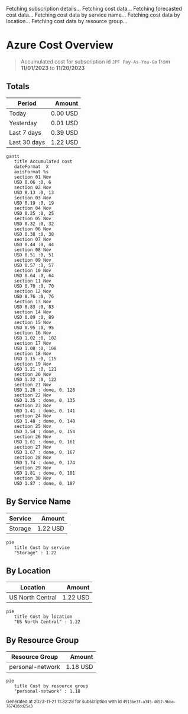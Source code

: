 Fetching subscription details...
Fetching cost data...
Fetching forecasted cost data...
Fetching cost data by service name...
Fetching cost data by location...
Fetching cost data by resource group...
# Azure Cost Overview

> Accumulated cost for subscription id `JPF Pay-As-You-Go` from **11/01/2023** to **11/20/2023**

## Totals

|Period|Amount|
|---|---:|
|Today|0.00 USD|
|Yesterday|0.01 USD|
|Last 7 days|0.39 USD|
|Last 30 days|1.22 USD|

```mermaid
gantt
   title Accumulated cost
   dateFormat  X
   axisFormat %s
   section 01 Nov
   USD 0.06 :0, 6
   section 02 Nov
   USD 0.13 :0, 13
   section 03 Nov
   USD 0.19 :0, 19
   section 04 Nov
   USD 0.25 :0, 25
   section 05 Nov
   USD 0.32 :0, 32
   section 06 Nov
   USD 0.38 :0, 38
   section 07 Nov
   USD 0.44 :0, 44
   section 08 Nov
   USD 0.51 :0, 51
   section 09 Nov
   USD 0.57 :0, 57
   section 10 Nov
   USD 0.64 :0, 64
   section 11 Nov
   USD 0.70 :0, 70
   section 12 Nov
   USD 0.76 :0, 76
   section 13 Nov
   USD 0.83 :0, 83
   section 14 Nov
   USD 0.89 :0, 89
   section 15 Nov
   USD 0.95 :0, 95
   section 16 Nov
   USD 1.02 :0, 102
   section 17 Nov
   USD 1.08 :0, 108
   section 18 Nov
   USD 1.15 :0, 115
   section 19 Nov
   USD 1.21 :0, 121
   section 20 Nov
   USD 1.22 :0, 122
   section 21 Nov
   USD 1.28 : done, 0, 128
   section 22 Nov
   USD 1.35 : done, 0, 135
   section 23 Nov
   USD 1.41 : done, 0, 141
   section 24 Nov
   USD 1.48 : done, 0, 148
   section 25 Nov
   USD 1.54 : done, 0, 154
   section 26 Nov
   USD 1.61 : done, 0, 161
   section 27 Nov
   USD 1.67 : done, 0, 167
   section 28 Nov
   USD 1.74 : done, 0, 174
   section 29 Nov
   USD 1.81 : done, 0, 181
   section 30 Nov
   USD 1.87 : done, 0, 187
```

## By Service Name

|Service|Amount|
|---|---:|
|Storage|1.22 USD|

```mermaid
pie
   title Cost by service
   "Storage" : 1.22
```

## By Location

|Location|Amount|
|---|---:|
|US North Central|1.22 USD|

```mermaid
pie
   title Cost by location
   "US North Central" : 1.22
```

## By Resource Group

|Resource Group|Amount|
|---|---:|
|personal-network|1.18 USD|

```mermaid
pie
   title Cost by resource group
   "personal-network" : 1.18
```

<sup>Generated at 2023-11-21 11:32:28 for subscription with id `4913be3f-a345-4652-9bba-767418dd25e3`</sup>
